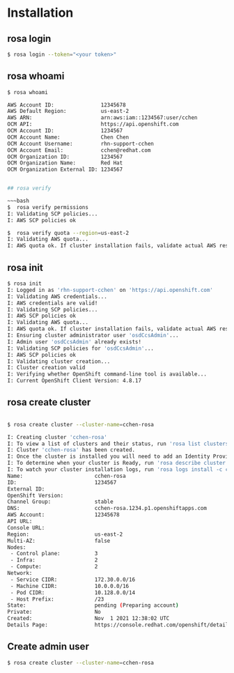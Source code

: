 # Installation

## rosa login

~~~bash
$ rosa login --token="<your token>"
~~~

## rosa whoami

~~~bash
$ rosa whoami

AWS Account ID:               12345678
AWS Default Region:           us-east-2
AWS ARN:                      arn:aws:iam::1234567:user/cchen
OCM API:                      https://api.openshift.com
OCM Account ID:               1234567
OCM Account Name:             Chen Chen
OCM Account Username:         rhn-support-cchen
OCM Account Email:            cchen@redhat.com
OCM Organization ID:          1234567
OCM Organization Name:        Red Hat
OCM Organization External ID: 1234567


## rosa verify

~~~bash
$  rosa verify permissions
I: Validating SCP policies...
I: AWS SCP policies ok

$  rosa verify quota --region=us-east-2
I: Validating AWS quota...
I: AWS quota ok. If cluster installation fails, validate actual AWS resource usage against https://docs.openshift.com/rosa/rosa_getting_started/rosa-required-aws-service-quotas.html

~~~

## rosa init

~~~bash
$ rosa init
I: Logged in as 'rhn-support-cchen' on 'https://api.openshift.com'
I: Validating AWS credentials...
I: AWS credentials are valid!
I: Validating SCP policies...
I: AWS SCP policies ok
I: Validating AWS quota...
I: AWS quota ok. If cluster installation fails, validate actual AWS resource usage against https://docs.openshift.com/rosa/rosa_getting_started/rosa-required-aws-service-quotas.html
I: Ensuring cluster administrator user 'osdCcsAdmin'...
I: Admin user 'osdCcsAdmin' already exists!
I: Validating SCP policies for 'osdCcsAdmin'...
I: AWS SCP policies ok
I: Validating cluster creation...
I: Cluster creation valid
I: Verifying whether OpenShift command-line tool is available...
I: Current OpenShift Client Version: 4.8.17
~~~

## rosa create cluster

~~~bash

$ rosa create cluster --cluster-name=cchen-rosa

I: Creating cluster 'cchen-rosa'
I: To view a list of clusters and their status, run 'rosa list clusters'
I: Cluster 'cchen-rosa' has been created.
I: Once the cluster is installed you will need to add an Identity Provider before you can login into the cluster. See 'rosa create idp --help' for more information.
I: To determine when your cluster is Ready, run 'rosa describe cluster -c cchen-rosa'.
I: To watch your cluster installation logs, run 'rosa logs install -c cchen-rosa --watch'.
Name:                       cchen-rosa
ID:                         1234567
External ID:
OpenShift Version:
Channel Group:              stable
DNS:                        cchen-rosa.1234.p1.openshiftapps.com
AWS Account:                12345678
API URL:
Console URL:
Region:                     us-east-2
Multi-AZ:                   false
Nodes:
 - Control plane:           3
 - Infra:                   2
 - Compute:                 2
Network:
 - Service CIDR:            172.30.0.0/16
 - Machine CIDR:            10.0.0.0/16
 - Pod CIDR:                10.128.0.0/14
 - Host Prefix:             /23
State:                      pending (Preparing account)
Private:                    No
Created:                    Nov  1 2021 12:38:02 UTC
Details Page:               https://console.redhat.com/openshift/details/s/12345678

~~~

## Create admin user

~~~bash
$ rosa create cluster --cluster-name=cchen-rosa
~~~
